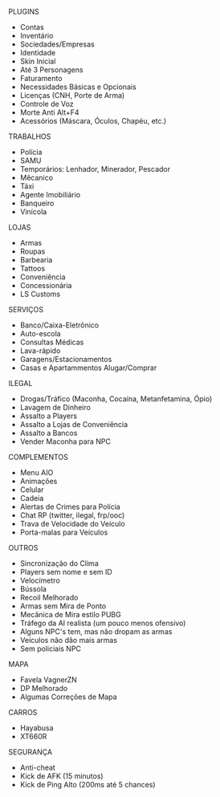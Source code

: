PLUGINS
- Contas
- Inventário
- Sociedades/Empresas
- Identidade
- Skin Inicial
- Até 3 Personagens
- Faturamento
- Necessidades Básicas e Opcionais
- Licenças (CNH, Porte de Arma)
- Controle de Voz
- Morte Anti Alt+F4
- Acessórios (Máscara, Óculos, Chapéu, etc.)

TRABALHOS
- Polícia
- SAMU
- Temporários: Lenhador, Minerador, Pescador
- Mêcanico
- Táxi
- Agente Imobiliário
- Banqueiro
- Vinícola

LOJAS
- Armas
- Roupas
- Barbearia
- Tattoos
- Conveniência
- Concessionária
- LS Customs

SERVIÇOS
- Banco/Caixa-Eletrônico
- Auto-escola
- Consultas Médicas
- Lava-rápido
- Garagens/Estacionamentos
- Casas e Apartammentos Alugar/Comprar

ILEGAL
- Drogas/Tráfico (Maconha, Cocaína, Metanfetamina, Ópio)
- Lavagem de Dinheiro
- Assalto a Players
- Assalto a Lojas de Conveniência
- Assalto a Bancos
- Vender Maconha para NPC

COMPLEMENTOS
- Menu AIO
- Animações
- Celular
- Cadeia
- Alertas de Crimes para Polícia
- Chat RP (twitter, ilegal, frp/ooc)
- Trava de Velocidade do Veículo
- Porta-malas para Veículos

OUTROS
- Sincronização do Clima
- Players sem nome e sem ID
- Velocímetro
- Bússola
- Recoil Melhorado
- Armas sem Mira de Ponto
- Mecânica de Mira estilo PUBG
- Tráfego da AI realista (um pouco menos ofensivo)
- Alguns NPC's tem, mas não dropam as armas
- Veículos não dão mais armas
- Sem policiais NPC


MAPA
- Favela VagnerZN
- DP Melhorado
- Algumas Correções de Mapa

CARROS
- Hayabusa
- XT660R

SEGURANÇA
- Anti-cheat
- Kick de AFK (15 minutos)
- Kick de Ping Alto (200ms até 5 chances)